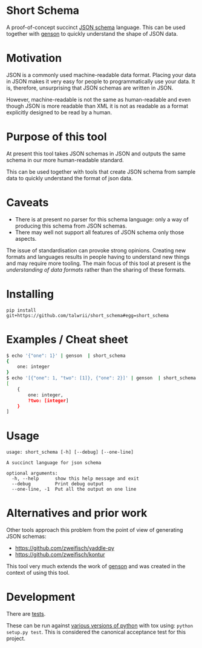 <!-- This is generated by make-readme.py do not edit -->
# Short Schema

A proof-of-concept succinct [JSON schema](http://json-schema.org/) language. This can be used together with [genson](https://github.com/wolverdude/genson/) to quickly understand the shape of JSON data.

# Motivation

JSON is a commonly used machine-readable data format.
Placing your data in JSON makes it very easy for people to programmatically use your data.
It is, therefore, unsurprising that JSON schemas are written in JSON.

However, machine-readable is not the same as human-readable and even though JSON is more readable than XML it is not as readable as a format explicitly designed to be read by a human.

# Purpose of this tool

At present this tool takes JSON schemas in JSON and outputs the same schema in our more human-readable standard.

This can be used together with tools that create JSON schema from sample data to quickly understand the format of json data.


# Caveats

- There is at present no parser for this schema language: only a way of producing this schema from JSON schemas.
- There may well not support all features of JSON schema only those aspects.

The issue of standardisation can provoke strong opinions. Creating new formats and languages results in people having to understand new things and may require more tooling. The main focus of this tool at present is the *understanding of data formats* rather than the sharing of these formats.

# Installing

```
pip install git+https://github.com/talwrii/short_schema#egg=short_schema
```

# Examples / Cheat sheet

```bash
$ echo '{"one": 1}' | genson  | short_schema
{
    one: integer
}
$ echo '[{"one": 1, "two": [1]}, {"one": 2}]' | genson  | short_schema
[
    {
        one: integer,
        ?two: [integer]
    }
]

```

# Usage

```
usage: short_schema [-h] [--debug] [--one-line]

A succinct language for json schema

optional arguments:
  -h, --help      show this help message and exit
  --debug         Print debug output
  --one-line, -1  Put all the output on one line

```

# Alternatives and prior work

Other tools approach this problem from the point of view of generating JSON schemas:

 * https://github.com/zweifisch/yaddle-py
 * https://github.com/zweifisch/kontur

This tool very much extends the work of [genson](https://github.com/wolverdude/genson/) and was created in the context of using this tool.


# Development

There are [tests](tests.py).

These can be run against [various versions of python](tox.ini) with tox using: `python setup.py test`. This is considered the canonical acceptance test for this project.
